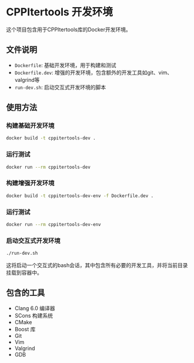 # CPPItertools 开发环境

这个项目包含用于CPPItertools库的Docker开发环境。

## 文件说明

- `Dockerfile`: 基础开发环境，用于构建和测试
- `Dockerfile.dev`: 增强的开发环境，包含额外的开发工具如git、vim、valgrind等
- `run-dev.sh`: 启动交互式开发环境的脚本

## 使用方法

### 构建基础开发环境

```bash
docker build -t cppitertools-dev .
```

### 运行测试

```bash
docker run --rm cppitertools-dev
```

### 构建增强开发环境

```bash
docker build -t cppitertools-dev-env -f Dockerfile.dev .
```

### 运行测试

```bash
docker run --rm cppitertools-dev-env
```

### 启动交互式开发环境

```bash
./run-dev.sh
```

这将启动一个交互式的bash会话，其中包含所有必要的开发工具，并将当前目录挂载到容器中。

## 包含的工具

- Clang 6.0 编译器
- SCons 构建系统
- CMake
- Boost 库
- Git
- Vim
- Valgrind
- GDB